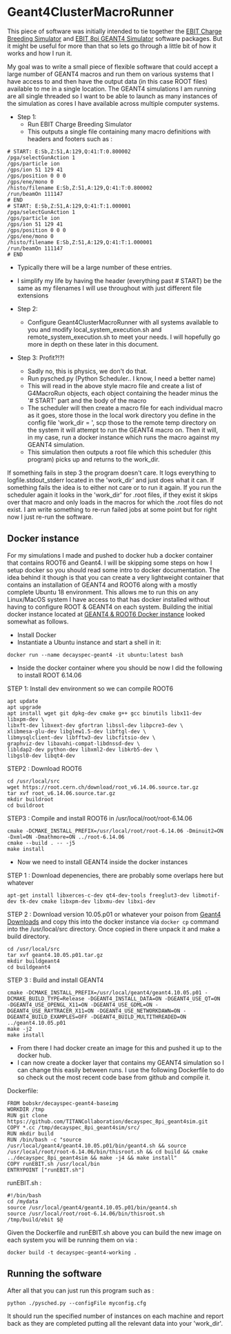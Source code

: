 # Geant4ClusterMacroRunner

This piece of software was initially intended to tie together the [EBIT Charge Breeding Simulator](https://github.com/TITANCollaboration/ebitsim) and [EBIT 8pi GEANT4 Simulator](https://github.com/TITANCollaboration/decayspec_8pi_geant4sim) software packages.  But it might be useful for more than that so lets go through a little bit of how it works and how I run it.

My goal was to write a small piece of flexible software that could accept a large number of GEANT4 macros and run them on various systems that I have access to and then have the output data (in this case ROOT files) available to me in a single location.  The GEANT4 simulations I am running are all single threaded so I want to be able to launch as many instances of the simulation as cores I have available across multiple computer systems.

* Step 1:
  * Run EBIT Charge Breeding Simulator
  * This outputs a single file containing many macro definitions with headers and footers such as :
```
# START: E:Sb,Z:51,A:129,Q:41:T:0.800002
/pga/selectGunAction 1
/gps/particle ion
/gps/ion 51 129 41
/gps/position 0 0 0
/gps/ene/mono 0
/histo/filename E:Sb,Z:51,A:129,Q:41:T:0.800002
/run/beamOn 111147
# END
# START: E:Sb,Z:51,A:129,Q:41:T:1.000001
/pga/selectGunAction 1
/gps/particle ion
/gps/ion 51 129 41
/gps/position 0 0 0
/gps/ene/mono 0
/histo/filename E:Sb,Z:51,A:129,Q:41:T:1.000001
/run/beamOn 111147
# END
```
  * Typically there will be a large number of these entries.  
  * I simplify my life by having the header (everything past # START) be the same as my filenames I will use throughout with just different file extensions

* Step 2:
  * Configure Geant4ClusterMacroRunner with all systems available to you and modify local_system_execution.sh and remote_system_execution.sh to meet your needs.  I will hopefully go more in depth on these later in this document.

* Step 3: Profit?!?!
  * Sadly no, this is physics, we don't do that.  
  * Run pysched.py (Python Scheduler.. I know, I need a better name)
  * This will read in the above style macro file and create a list of G4MacroRun objects, each object containing the header minus the '# START' part and the body of the macro
  * The scheduler will then create a macro file for each individual macro as it goes, store those in the local work directory you define in the config file 'work_dir = ', scp those to the remote temp directory on the system it will attempt to run the GEANT4 macro on.  Then it will, in my case, run a docker instance which runs the macro against my GEANT4 simulation.
  * This simulation then outputs a root file which this scheduler (this program) picks up and returns to the work_dir.

If something fails in step 3 the program doesn't care.  It logs everything to logfile.stdout_stderr located in the 'work_dir' and just does what it can.  If something fails the idea is to either not care or to run it again.  If you run the scheduler again it looks in the 'work_dir' for .root files, if they exist it skips over that macro and only loads in the macros for which the .root files do not exist.  I am write something to re-run failed jobs at some point but for right now I just re-run the software.  

## Docker instance

For my simulations I made and pushed to docker hub a docker container that contains ROOT6 and Geant4.  I will be skipping some steps on how I setup docker so you should read some intro to docker documentation.  The idea behind it though is that you can create a very lightweight container that contains an installation of GEANT4 and ROOT6 along with a mostly complete Ubuntu 18 environment.  This allows me to run this on any Linux/MacOS system I have access to that has docker installed without having to configure ROOT & GEANT4 on each system.  Building the initial docker instance located at [GEANT4 & ROOT6 Docker instance](https://hub.docker.com/repository/docker/bobskr/decayspec-geant4-baseimg) looked somewhat as follows.

*  Install Docker  
*  Instantiate a Ubuntu instance and start a shell in it:
```
docker run --name decayspec-geant4 -it ubuntu:latest bash
```
*  Inside the docker container where you should be now I did the following to install ROOT 6.14.06

STEP 1:  Install dev environment so we can compile ROOT6
```
apt update
apt upgrade
apt install wget git dpkg-dev cmake g++ gcc binutils libx11-dev libxpm-dev \
libxft-dev libxext-dev gfortran libssl-dev libpcre3-dev \
xlibmesa-glu-dev libglew1.5-dev libftgl-dev \
libmysqlclient-dev libfftw3-dev libcfitsio-dev \
graphviz-dev libavahi-compat-libdnssd-dev \
libldap2-dev python-dev libxml2-dev libkrb5-dev \
libgsl0-dev libqt4-dev
```
STEP2 : Download ROOT6
```
cd /usr/local/src
wget https://root.cern.ch/download/root_v6.14.06.source.tar.gz
tar xvf root_v6.14.06.source.tar.gz
mkdir buildroot
cd buildroot
```
STEP3 : Compile and install ROOT6 in /usr/local/root/root-6.14.06
```
cmake -DCMAKE_INSTALL_PREFIX=/usr/local/root/root-6.14.06 -Dminuit2=ON -Dxml=ON -Dmathmore=ON ../root-6.14.06
cmake --build . -- -j5
make install
```

*  Now we need to install GEANT4 inside the docker instances

STEP 1 : Download depenencies, there are probably some overlaps here but whatever
```
apt-get install libxerces-c-dev qt4-dev-tools freeglut3-dev libmotif-dev tk-dev cmake libxpm-dev libxmu-dev libxi-dev
```
STEP 2 : Download version 10.05.p01 or whatever your poison from [Geant4 Downloads](http://geant4.web.cern.ch/support/download_archive) and copy this into the docker instance via `docker cp` command into the /usr/local/src directory.  Once copied in there unpack it and make a build directory.

```
cd /usr/local/src
tar xvf geant4.10.05.p01.tar.gz
mkdir buildgeant4
cd buildgeant4
```
STEP 3 : Build and install GEANT4
```
cmake -DCMAKE_INSTALL_PREFIX=/usr/local/geant4/geant4.10.05.p01 -DCMAKE_BUILD_TYPE=Release -DGEANT4_INSTALL_DATA=ON -DGEANT4_USE_QT=ON -DGEANT4_USE_OPENGL_X11=ON -DGEANT4_USE_GDML=ON -DGEANT4_USE_RAYTRACER_X11=ON -DGEANT4_USE_NETWORKDAWN=ON -DGEANT4_BUILD_EXAMPLES=OFF -DGEANT4_BUILD_MULTITHREADED=ON ../geant4.10.05.p01
make -j2
make install
```
  * From there I had docker create an image for this and pushed it up to the docker hub.
  * I can now create a docker layer that contains my GEANT4 simulation so I can change this easily between runs.  I use the following Dockerfile to do so check out the most recent code base from github and compile it.

Dockerfile:
```
FROM bobskr/decayspec-geant4-baseimg
WORKDIR /tmp
RUN git clone https://github.com/TITANCollaboration/decayspec_8pi_geant4sim.git
COPY *.cc /tmp/decayspec_8pi_geant4sim/src/
RUN mkdir build
RUN /bin/bash -c "source /usr/local/geant4/geant4.10.05.p01/bin/geant4.sh && source /usr/local/root/root-6.14.06/bin/thisroot.sh && cd build && cmake ../decayspec_8pi_geant4sim && make -j4 && make install"
COPY runEBIT.sh /usr/local/bin
ENTRYPOINT ["runEBIT.sh"]
```

runEBIT.sh :
```
#!/bin/bash
cd /mydata
source /usr/local/geant4/geant4.10.05.p01/bin/geant4.sh
source /usr/local/root/root-6.14.06/bin/thisroot.sh
/tmp/build/ebit $@
```
Given the Dockerfile and runEBIT.sh above you can build the new image on each system you will be running them on via :
```
docker build -t decayspec-geant4-working .
```

## Running the software

After all that you can just run this program such as :

```
python ./pysched.py --configFile myconfig.cfg
```
It should run the specified number of instances on each machine and report back as they are completed putting all the relevant data into your 'work_dir'.
